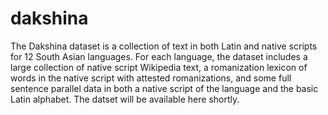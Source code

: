 # dakshina
The Dakshina dataset is a collection of text in both Latin and native scripts for 12 South Asian languages. For each language, the dataset includes a large collection of native script Wikipedia text, a romanization lexicon of words in the native script with attested romanizations, and some full sentence parallel data in both a native script of the language and the basic Latin alphabet. The datset will be available here shortly.
